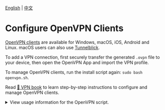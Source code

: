 [English](clients.md) | [中文](clients-zh.md)

# Configure OpenVPN Clients

[OpenVPN clients](https://openvpn.net/vpn-client/) are available for Windows, macOS, iOS, Android and Linux. macOS users can also use [Tunnelblick](https://tunnelblick.net).

To add a VPN connection, first securely transfer the generated `.ovpn` file to your device, then open the OpenVPN App and import the VPN profile.

To manage OpenVPN clients, run the install script again: `sudo bash openvpn.sh`.

Read [:book: VPN book](vpn-book.md) to learn step-by-step instructions to configure and manage OpenVPN clients.

<details>
<summary>
View usage information for the OpenVPN script.
</summary>

```
Usage: bash openvpn.sh [options]

Options:

  --addclient [client name]      add a new client
  --exportclient [client name]   export configuration for an existing client
  --listclients                  list the names of existing clients
  --revokeclient [client name]   revoke an existing client
  --uninstall                    remove OpenVPN and delete all configuration
  -y, --yes                      assume "yes" as answer to prompts when revoking a client or removing OpenVPN
  -h, --help                     show this help message and exit

Install options (optional):

  --auto                         auto install OpenVPN using default or custom options
  --listenaddr [IPv4 address]    IPv4 address that OpenVPN should listen on for requests
  --serveraddr [DNS name or IP]  server address, must be a fully qualified domain name (FQDN) or an IPv4 address
  --proto [TCP or UDP]           protocol for OpenVPN (TCP or UDP, default: UDP)
  --port [number]                port for OpenVPN (1-65535, default: 1194)
  --clientname [client name]     name for the first OpenVPN client (default: client)
  --dns1 [DNS server IP]         primary DNS server for clients (default: Google Public DNS)
  --dns2 [DNS server IP]         secondary DNS server for clients

To customize options, you may also run this script without arguments.
```
</details>
